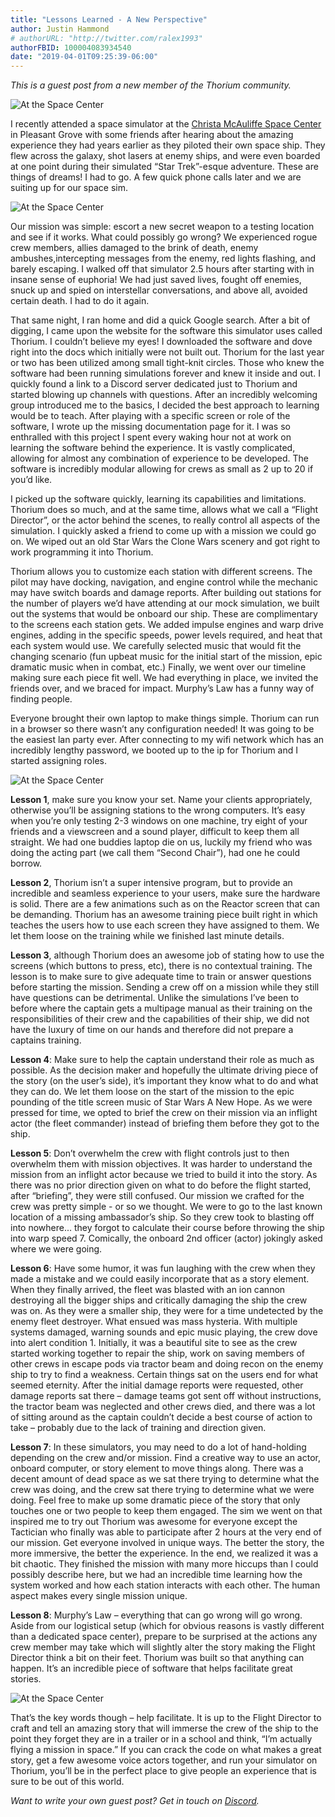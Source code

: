 ```yaml
---
title: "Lessons Learned - A New Perspective"
author: Justin Hammond
# authorURL: "http://twitter.com/ralex1993"
authorFBID: 100004083934540
date: "2019-04-01T09:25:39-06:00"
---
```


_This is a guest post from a new member of the Thorium community._

![At the Space Center](/img/crew1.jpg)

I recently attended a space simulator at the
[Christa McAuliffe Space Center](https://spacecenter.alpineschools.org) in
Pleasant Grove with some friends after hearing about the amazing experience they
had years earlier as they piloted their own space ship. They flew across the
galaxy, shot lasers at enemy ships, and were even boarded at one point during
their simulated “Star Trek”-esque adventure. These are things of dreams! I had
to go. A few quick phone calls later and we are suiting up for our space sim.

![At the Space Center](/img/crew2.jpg)

Our mission was simple: escort a new secret weapon to a testing location and see
if it works. What could possibly go wrong? We experienced rogue crew members,
allies damaged to the brink of death, enemy ambushes,intercepting messages from
the enemy, red lights flashing, and barely escaping. I walked off that simulator
2.5 hours after starting with in insane sense of euphoria! We had just saved
lives, fought off enemies, snuck up and spied on interstellar conversations, and
above all, avoided certain death. I had to do it again.

That same night, I ran home and did a quick Google search. After a bit of
digging, I came upon the website for the software this simulator uses called
Thorium. I couldn’t believe my eyes! I downloaded the software and dove right
into the docs which initially were not built out. Thorium for the last year or
two has been utilized among small tight-knit circles. Those who knew the
software had been running simulations forever and knew it inside and out. I
quickly found a link to a Discord server dedicated just to Thorium and started
blowing up channels with questions. After an incredibly welcoming group
introduced me to the basics, I decided the best approach to learning would be to
teach. After playing with a specific screen or role of the software, I wrote up
the missing documentation page for it. I was so enthralled with this project I
spent every waking hour not at work on learning the software behind the
experience. It is vastly complicated, allowing for almost any combination of
experience to be developed. The software is incredibly modular allowing for
crews as small as 2 up to 20 if you’d like.

I picked up the software quickly, learning its capabilities and limitations.
Thorium does so much, and at the same time, allows what we call a “Flight
Director”, or the actor behind the scenes, to really control all aspects of the
simulation. I quickly asked a friend to come up with a mission we could go on.
We wiped out an old Star Wars the Clone Wars scenery and got right to work
programming it into Thorium.

Thorium allows you to customize each station with different screens. The pilot
may have docking, navigation, and engine control while the mechanic may have
switch boards and damage reports. After building out stations for the number of
players we’d have attending at our mock simulation, we built out the systems
that would be onboard our ship. These are complimentary to the screens each
station gets. We added impulse engines and warp drive engines, adding in the
specific speeds, power levels required, and heat that each system would use. We
carefully selected music that would fit the changing scenario (fun upbeat music
for the initial start of the mission, epic dramatic music when in combat, etc.)
Finally, we went over our timeline making sure each piece fit well. We had
everything in place, we invited the friends over, and we braced for impact.
Murphy’s Law has a funny way of finding people.

Everyone brought their own laptop to make things simple. Thorium can run in a
browser so there wasn’t any configuration needed! It was going to be the easiest
lan party ever. After connecting to my wifi network which has an incredibly
lengthy password, we booted up to the ip for Thorium and I started assigning
roles.

![At the Space Center](/img/crew3.jpg)

**Lesson 1**, make sure you know your set. Name your clients appropriately,
otherwise you’ll be assigning stations to the wrong computers. It’s easy when
you’re only testing 2-3 windows on one machine, try eight of your friends and a
viewscreen and a sound player, difficult to keep them all straight. We had one
buddies laptop die on us, luckily my friend who was doing the acting part (we
call them “Second Chair”), had one he could borrow.

**Lesson 2**, Thorium isn’t a super intensive program, but to provide an
incredible and seamless experience to your users, make sure the hardware is
solid. There are a few animations such as on the Reactor screen that can be
demanding. Thorium has an awesome training piece built right in which teaches
the users how to use each screen they have assigned to them. We let them loose
on the training while we finished last minute details.

**Lesson 3**, although Thorium does an awesome job of stating how to use the
screens (which buttons to press, etc), there is no contextual training. The
lesson is to make sure to give adequate time to train or answer questions before
starting the mission. Sending a crew off on a mission while they still have
questions can be detrimental. Unlike the simulations I’ve been to before where
the captain gets a multipage manual as their training on the responsibilities of
their crew and the capabilities of their ship, we did not have the luxury of
time on our hands and therefore did not prepare a captains training.

**Lesson 4**: Make sure to help the captain understand their role as much as
possible. As the decision maker and hopefully the ultimate driving piece of the
story (on the user’s side), it’s important they know what to do and what they
can do. We let them loose on the start of the mission to the epic pounding of
the title screen music of Star Wars A New Hope. As we were pressed for time, we
opted to brief the crew on their mission via an inflight actor (the fleet
commander) instead of briefing them before they got to the ship.

**Lesson 5**: Don’t overwhelm the crew with flight controls just to then
overwhelm them with mission objectives. It was harder to understand the mission
from an inflight actor because we tried to build it into the story. As there was
no prior direction given on what to do before the flight started, after
“briefing”, they were still confused. Our mission we crafted for the crew was
pretty simple - or so we thought. We were to go to the last known location of a
missing ambassador’s ship. So they crew took to blasting off into nowhere...
they forgot to calculate their course before throwing the ship into warp
speed 7. Comically, the onboard 2nd officer (actor) jokingly asked where we were
going.

**Lesson 6**: Have some humor, it was fun laughing with the crew when they made
a mistake and we could easily incorporate that as a story element. When they
finally arrived, the fleet was blasted with an ion cannon destroying all the
bigger ships and critically damaging the ship the crew was on. As they were a
smaller ship, they were for a time undetected by the enemy fleet destroyer. What
ensued was mass hysteria. With multiple systems damaged, warning sounds and epic
music playing, the crew dove into alert condition 1. Initially, it was a
beautiful site to see as the crew started working together to repair the ship,
work on saving members of other crews in escape pods via tractor beam and doing
recon on the enemy ship to try to find a weakness. Certain things sat on the
users end for what seemed eternity. After the initial damage reports were
requested, other damage reports sat there – damage teams got sent off without
instructions, the tractor beam was neglected and other crews died, and there was
a lot of sitting around as the captain couldn’t decide a best course of action
to take – probably due to the lack of training and direction given.

**Lesson 7**: In these simulators, you may need to do a lot of hand-holding
depending on the crew and/or mission. Find a creative way to use an actor,
onboard computer, or story element to move things along. There was a decent
amount of dead space as we sat there trying to determine what the crew was
doing, and the crew sat there trying to determine what we were doing. Feel free
to make up some dramatic piece of the story that only touches one or two people
to keep them engaged. The sim we went on that inspired me to try out Thorium was
awesome for everyone except the Tactician who finally was able to participate
after 2 hours at the very end of our mission. Get everyone involved in unique
ways. The better the story, the more immersive, the better the experience. In
the end, we realized it was a bit chaotic. They finished the mission with many
more hiccups than I could possibly describe here, but we had an incredible time
learning how the system worked and how each station interacts with each other.
The human aspect makes every single mission unique.

**Lesson 8**: Murphy’s Law – everything that can go wrong will go wrong. Aside
from our logistical setup (which for obvious reasons is vastly different than a
dedicated space center), prepare to be surprised at the actions any crew member
may take which will slightly alter the story making the Flight Director think a
bit on their feet. Thorium was built so that anything can happen. It’s an
incredible piece of software that helps facilitate great stories.

![At the Space Center](/img/crew4.jpg)

That’s the key words though – help facilitate. It is up to the Flight Director
to craft and tell an amazing story that will immerse the crew of the ship to the
point they forget they are in a trailer or in a school and think, “I’m actually
flying a mission in space.” If you can crack the code on what makes a great
story, get a few awesome voice actors together, and run your simulator on
Thorium, you’ll be in the perfect place to give people an experience that is
sure to be out of this world.

_Want to write your own guest post? Get in touch on
[Discord](https://discord.gg/UvxTQZz)._

